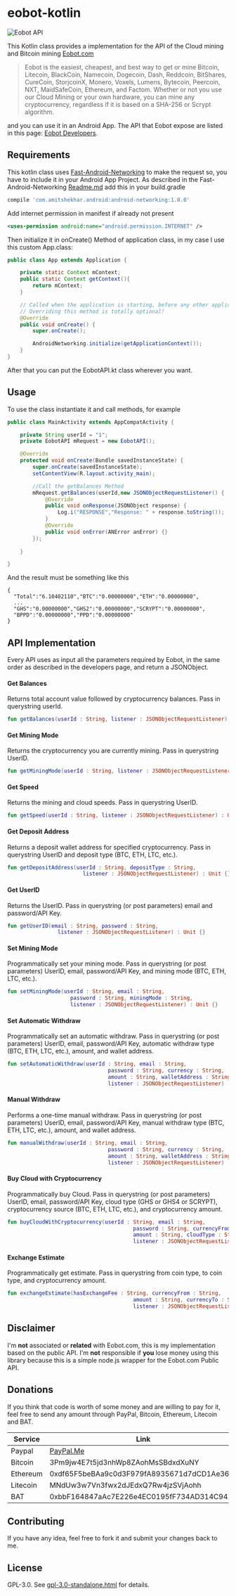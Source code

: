 # eobot-kotlin

![Eobot API](https://www.eobot.com/eobotlogo.png "Eobot.com")

This Kotlin class provides a implementation for the API of the Cloud mining and Bitcoin mining [Eobot.com](https://www.eobot.com/)   
> Eobot is the easiest, cheapest, and best way to get or mine Bitcoin, Litecoin, BlackCoin, Namecoin, Dogecoin, Dash, Reddcoin, BitShares, CureCoin, StorjcoinX, Monero, Voxels, Lumens, Bytecoin, Peercoin, NXT, MaidSafeCoin, Ethereum, and Factom. Whether or not you use our Cloud Mining or your own hardware, you can mine any cryptocurrency, regardless if it is based on a SHA-256 or Scrypt algorithm.

and you can use it in an Android App.
The API that Eobot expose are listed in this page: [Eobot Developers](https://www.eobot.com/developers).

## Requirements

This kotlin class uses [Fast-Android-Networking](https://github.com/amitshekhariitbhu/Fast-Android-Networking) to make the request so, you have to include it in your Android App Project. As described in the Fast-Android-Networking [Readme.md](https://github.com/amitshekhariitbhu/Fast-Android-Networking/blob/master/README.md) add this in your build.gradle
```groovy
compile 'com.amitshekhar.android:android-networking:1.0.0'
```
Add internet permission in manifest if already not present
```xml
<uses-permission android:name="android.permission.INTERNET" />
```
Then initialize it in onCreate() Method of application class, in my case I use this custom App.class:

```java
public class App extends Application {

    private static Context mContext;
    public static Context getContext(){
        return mContext;
    }

    // Called when the application is starting, before any other application objects have been created.
    // Overriding this method is totally optional!
    @Override
    public void onCreate() {
        super.onCreate();

        AndroidNetworking.initialize(getApplicationContext());
    }
}
```
After that you can put the EobotAPI.kt class wherever you want.

## Usage

To use the class instantiate it and call methods, for example
```java
public class MainActivity extends AppCompatActivity {

    private String userId = "1";
    private EobotAPI mRequest = new EobotAPI();

    @Override
    protected void onCreate(Bundle savedInstanceState) {
        super.onCreate(savedInstanceState);
        setContentView(R.layout.activity_main);

        //Call the getBalances Method
        mRequest.getBalances(userId,new JSONObjectRequestListener() {
            @Override
            public void onResponse(JSONObject response) {
                Log.i("RESPONSE","Response: " + response.toString());
            }
            @Override
            public void onError(ANError anError) {}
        });
    
    }     

}
```
And the result must be something like this
```
{
  "Total":"6.10402110","BTC":"0.00000000","ETH":"0.00000000",
  ...
  "GHS":"0.00000000","GHS2":"0.00000000","SCRYPT":"0.00000000",
  "BPPD":"0.00000000","PPD":"0.00000000"
}
```

## API Implementation

Every API uses as input all the parameters required by Eobot, in the same order as described in the developers page, and return a JSONObject.

#### Get Balances
Returns total account value followed by cryptocurrency balances. Pass in querystring userId.
```kotlin
fun getBalances(userId : String, listener : JSONObjectRequestListener) : Unit {}
```
#### Get Mining Mode
Returns the cryptocurrency you are currently mining. Pass in querystring UserID.
```kotlin
fun getMiningMode(userId : String, listener : JSONObjectRequestListener) : Unit {}
```

#### Get Speed
Returns the mining and cloud speeds. Pass in querystring UserID.
```kotlin
fun getSpeed(userId : String, listener : JSONObjectRequestListener) : Unit {}
```

#### Get Deposit Address
Returns a deposit wallet address for specified cryptocurrency. Pass in querystring UserID and deposit type (BTC, ETH, LTC, etc.).
```kotlin
fun getDepositAddress(userId : String, depositType : String, 
                        listener : JSONObjectRequestListener) : Unit {}
```

#### Get UserID
Returns the UserID. Pass in querystring (or post parameters) email and password/API Key.
```kotlin
fun getUserID(email : String, password : String, 
                listener : JSONObjectRequestListener) : Unit {}
```

#### Set Mining Mode
Programmatically set your mining mode. Pass in querystring (or post parameters) UserID, email, password/API Key, and mining mode (BTC, ETH, LTC, etc.).
```kotlin
fun setMiningMode(userId : String, email : String, 
                    password : String, miningMode : String, 
                    listener : JSONObjectRequestListener) : Unit {}
```

#### Set Automatic Withdraw
Programmatically set an automatic withdraw. Pass in querystring (or post parameters) UserID, email, password/API Key, automatic withdraw type (BTC, ETH, LTC, etc.), amount, and wallet address.
```kotlin
fun setAutomaticWithdraw(userId : String, email : String, 
                                password : String, currency : String, 
                                amount : String, walletAddress : String, 
                                listener : JSONObjectRequestListener) : Unit {}
```

#### Manual Withdraw
Performs a one-time manual withdraw. Pass in querystring (or post parameters) UserID, email, password/API Key, manual withdraw type (BTC, ETH, LTC, etc.), amount, and wallet address.
```kotlin
fun manualWithdraw(userId : String, email : String, 
                                password : String, currency : String, 
                                amount : String, walletAddress : String, 
                                listener : JSONObjectRequestListener) : Unit {}
```

#### Buy Cloud with Cryptocurrency
Programmatically buy Cloud. Pass in querystring (or post parameters) UserID, email, password/API Key, cloud type (GHS or GHS4 or SCRYPT), cryptocurrency source (BTC, ETH, LTC, etc.), and cryptocurrency amount.
```kotlin
fun buyCloudWithCryptocurrency(userId : String, email : String, 
                                        password : String, currencyFrom : String, 
                                        amount : String, cloudType : String, 
                                        listener : JSONObjectRequestListener) : Unit {}
```

#### Exchange Estimate
Programmatically get estimate. Pass in querystring from coin type, to coin type, and cryptocurrency amount.
```kotlin
fun exchangeEstimate(hasExchangeFee : String, currencyFrom : String, 
                                        amount : String, currencyTo : String, 
                                        listener : JSONObjectRequestListener) : Unit {}
```

## Disclaimer
I'm **not** associated or **related** with Eobot.com, this is my implementation based on the public API. I'm **not** responsible if **you** lose money using this library because this is a simple node.js wrapper for the Eobot.com Public API.

## Donations

If you think that code is worth of some money and are willing to pay for it, feel free to send any amount through PayPal, Bitcoin, Ethereum, Litecoin and BAT.

| Service  | Link                                       |
|----------|--------------------------------------------|
| Paypal   | [PayPal.Me](https://paypal.me/polilluminato)            |
| Bitcoin  | 3Pm9jw4E7t5jd3nhWp8ZAohMsSBdxdXuNY         |
| Ethereum | 0xdf65F5beBAa9c0d3F979fA8935671d7dCD1Ae363 |
| Litecoin | MNdUw3w7Vn3fwx2dJEdxQ7Rw4jzSVjAohh         |
| BAT      | 0xbbF164847aAc7E226e4EC0195fF734AD314C9422 |

## Contributing

If you have any idea, feel free to fork it and submit your changes back to me.

## License

GPL-3.0. See [gpl-3.0-standalone.html](http://www.gnu.org/licenses/gpl-3.0-standalone.html) for details.